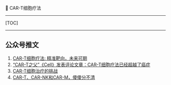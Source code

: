 👏 CAR-T细胞疗法

---
[TOC]

---
## 公众号推文
1. [CAR-T细胞疗法: 精准靶向，未来可期](https://mp.weixin.qq.com/s/Qclg4sWahz-hwrp4istGPw)
2. [“CAR-T之父”《Cell》发表评论文章：CAR-T细胞疗法已经超越了癌症](https://mp.weixin.qq.com/s/ADgmntPEoOv2Up_0AAOWLw)
3. [CAR-T细胞治疗的挑战](https://mp.weixin.qq.com/s/0lII6aXihhPkEjtFmwynaQ)
4. [CAR-T、CAR-NK和CAR-M，傻傻分不清](https://mp.weixin.qq.com/s/2llzML8xqjGbKKrSiHtNbw)